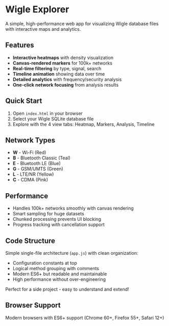 # Wigle Explorer

A simple, high-performance web app for visualizing Wigle database files with interactive maps and analytics.

## Features

- **Interactive heatmaps** with density visualization
- **Canvas-rendered markers** for 100k+ networks
- **Real-time filtering** by type, signal, search
- **Timeline animation** showing data over time
- **Detailed analytics** with frequency/security analysis
- **One-click network focusing** from analysis results

## Quick Start

1. Open `index.html` in your browser
2. Select your Wigle SQLite database file
3. Explore with the 4 view tabs: Heatmap, Markers, Analysis, Timeline

## Network Types

- **W** - Wi-Fi (Red)
- **B** - Bluetooth Classic (Teal) 
- **E** - Bluetooth LE (Blue)
- **G** - GSM/UMTS (Green)
- **L** - LTE/NR (Yellow)
- **C** - CDMA (Pink)

## Performance

- Handles 100k+ networks smoothly with canvas rendering
- Smart sampling for huge datasets  
- Chunked processing prevents UI blocking
- Progress tracking with cancellation support

## Code Structure

Simple single-file architecture (`app.js`) with clean organization:
- Configuration constants at top
- Logical method grouping with comments
- Modern ES6+ but readable and maintainable
- High performance without over-engineering

Perfect for a side project - easy to understand and extend!

## Browser Support

Modern browsers with ES6+ support (Chrome 60+, Firefox 55+, Safari 12+)